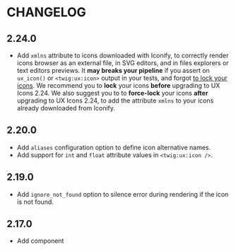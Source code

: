 # CHANGELOG

## 2.24.0

-    Add `xmlns` attribute to icons downloaded with Iconify, to correctly render icons browser as an external file, in SVG editors, and in files explorers or text editors previews.
It **may breaks your pipeline** if you assert on `ux_icon()` or `<twig:ux:icon>` output in your tests, and forgot [to lock your icons](https://symfony.com/bundles/ux-icons/current/index.html#locking-on-demand-icons).
We recommend you to **lock** your icons **before** upgrading to UX Icons 2.24. We also suggest you to to **force-lock** your icons **after** upgrading to UX Icons 2.24, to add the attribute `xmlns` to your icons already downloaded from Iconify.

## 2.20.0

-   Add `aliases` configuration option to define icon alternative names.
-   Add support for `int` and `float` attribute values in `<twig:ux:icon />`.

## 2.19.0

-   Add `ignore_not_found` option to silence error during rendering if the 
    icon is not found.

## 2.17.0

-   Add component
